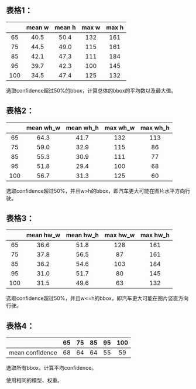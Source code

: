 ## 表格1：

|      | mean w | mean h | max w | max h |
| :--: | :----: | :----: | :---: | :---: |
|  65  |  40.5  |  50.4  |  132  |  161  |
|  75  |  44.5  |  49.0  |  115  |  161  |
|  85  |  42.1  |  47.3  |  111  |  184  |
|  95  |  39.7  |  42.3  |  100  |  145  |
| 100  |  34.5  |  47.4  |  125  |  132  |

选取confidence超过50%的bbox，计算总体的bbox的平均数以及最大值。

## 表格2：

|      | mean wh_w | mean wh_h | max wh_w | max wh_h |
| :--: | :-------: | :-------: | :------: | :------: |
|  65  |   64.3    |   41.7    |   132    |   113    |
|  75  |   59.0    |   32.9    |   115    |    86    |
|  85  |   55.3    |   30.9    |   111    |    77    |
|  95  |   51.8    |   29.4    |   100    |    68    |
| 100  |   56.7    |   31.3    |   125    |    60    |

选取confidence超过50%，并且w>h的bbox，即汽车更大可能在图片水平方向行驶。

## 表格3：

|      | mean hw_w | mean hw_h | max hw_w | max hw_h |
| :--: | :-------: | :-------: | :------: | :------: |
|  65  |   36.6    |   51.8    |   128    |   161    |
|  75  |   37.8    |   56.5    |    87    |   161    |
|  85  |   36.2    |   54.6    |   103    |   184    |
|  95  |   31.0    |   51.7    |    80    |   145    |
| 100  |   31.5    |   49.6    |    63    |   132    |

选取confidence超过50%，并且w<=h的bbox，即汽车更大可能在图片竖直方向行驶。

## 表格4：

|                 |  65  |  75  |  85  |  95  | 100  |
| :-------------: | :--: | :--: | :--: | :--: | :--: |
| mean confidence |  68  |  64  |  64  |  55  |  59  |

选取所有bbox，计算平均confidence。

使用相同的模型、权重。